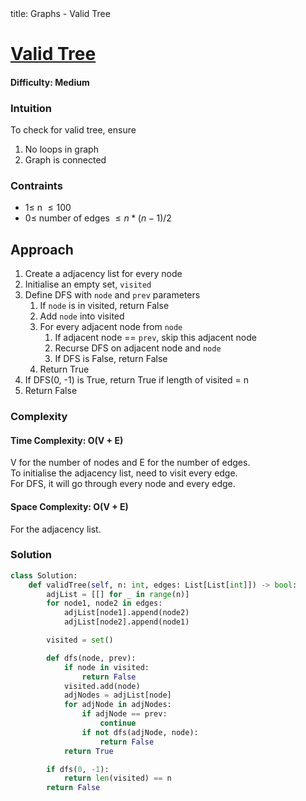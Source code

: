 <frontmatter>
  title: Graphs - Valid Tree
</frontmatter>

# [Valid Tree](https://neetcode.io/problems/valid-tree/)

#### Difficulty: Medium

### Intuition

To check for valid tree, ensure

1.  No loops in graph
2.  Graph is connected

### Contraints

- $1\leqslant$ n $\leqslant 100$
- $0\leqslant$ number of edges $\leqslant n * (n - 1)/2$

## Approach

1. Create a adjacency list for every node
2. Initialise an empty set, `visited`
3. Define DFS with `node` and `prev` parameters
   1. If `node` is in visited, return False
   2. Add `node` into visited
   3. For every adjacent node from `node`
      1. If adjacent node == `prev`, skip this adjacent node
      2. Recurse DFS on adjacent node and `node`
      3. If DFS is False, return False
   4. Return True
4. If DFS(0, -1) is True, return True if length of visited = n
5. Return False

### Complexity

#### Time Complexity: O(V + E)

V for the number of nodes and E for the number of edges. <br>
To initialise the adjacency list, need to visit every edge. <br>
For DFS, it will go through every node and every edge.

#### Space Complexity: O(V + E)

For the adjacency list.

### Solution

<panel header="Don't cheat yourself" type="dark">

```python
class Solution:
    def validTree(self, n: int, edges: List[List[int]]) -> bool:
        adjList = [[] for _ in range(n)]
        for node1, node2 in edges:
            adjList[node1].append(node2)
            adjList[node2].append(node1)

        visited = set()

        def dfs(node, prev):
            if node in visited:
                return False
            visited.add(node)
            adjNodes = adjList[node]
            for adjNode in adjNodes:
                if adjNode == prev:
                    continue
                if not dfs(adjNode, node):
                    return False
            return True

        if dfs(0, -1):
            return len(visited) == n
        return False
```

</panel>
